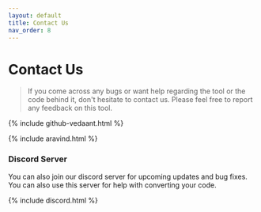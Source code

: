 ```yaml
---
layout: default
title: Contact Us
nav_order: 8
---
```

# [](#header-1) Contact Us

> If you come across any bugs or want help regarding the tool or the code behind it, don't hesitate to contact us. Please feel free to report any feedback on this tool.

{% include github-vedaant.html %}

{% include aravind.html %}


### [](#header-3) Discord Server

You can also join our discord server for upcoming updates and bug fixes. You can also use this server for help with converting your code.

{% include discord.html %}

